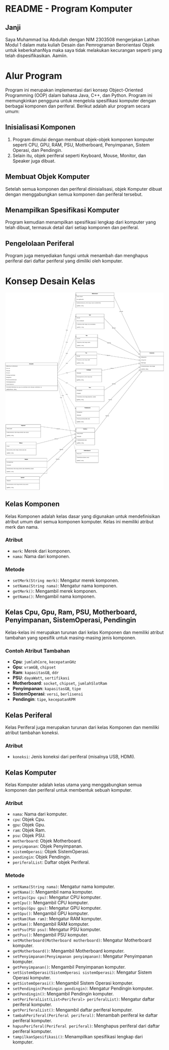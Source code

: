 # README - Program Komputer

## Janji
Saya Muhammad Isa Abdullah dengan NIM 2303508 mengerjakan Latihan Modul 1 dalam mata kuliah Desain dan Pemrograman Berorientasi Objek untuk keberkahanNya maka saya tidak melakukan kecurangan seperti yang telah dispesifikasikan. Aamiin.

# Alur Program

Program ini merupakan implementasi dari konsep Object-Oriented Programming (OOP) dalam bahasa Java, C++, dan Python. Program ini memungkinkan pengguna untuk mengelola spesifikasi komputer dengan berbagai komponen dan periferal. Berikut adalah alur program secara umum:

## Inisialisasi Komponen

1. Program dimulai dengan membuat objek-objek komponen komputer seperti CPU, GPU, RAM, PSU, Motherboard, Penyimpanan, Sistem Operasi, dan Pendingin.
2. Selain itu, objek periferal seperti Keyboard, Mouse, Monitor, dan Speaker juga dibuat.

## Membuat Objek Komputer

Setelah semua komponen dan periferal diinisialisasi, objek Komputer dibuat dengan menggabungkan semua komponen dan periferal tersebut.

## Menampilkan Spesifikasi Komputer

Program kemudian menampilkan spesifikasi lengkap dari komputer yang telah dibuat, termasuk detail dari setiap komponen dan periferal.

## Pengelolaan Periferal

Program juga menyediakan fungsi untuk menambah dan menghapus periferal dari daftar periferal yang dimiliki oleh komputer.

# Konsep Desain Kelas
![alt text](diagramTP3DPBOpng.png)


## Kelas Komponen

Kelas Komponen adalah kelas dasar yang digunakan untuk mendefinisikan atribut umum dari semua komponen komputer. Kelas ini memiliki atribut merk dan nama.

### Atribut

- `merk`: Merek dari komponen.
- `nama`: Nama dari komponen.

### Metode

- `setMerk(String merk)`: Mengatur merek komponen.
- `setNama(String nama)`: Mengatur nama komponen.
- `getMerk()`: Mengambil merek komponen.
- `getNama()`: Mengambil nama komponen.

## Kelas Cpu, Gpu, Ram, PSU, Motherboard, Penyimpanan, SistemOperasi, Pendingin

Kelas-kelas ini merupakan turunan dari kelas Komponen dan memiliki atribut tambahan yang spesifik untuk masing-masing jenis komponen.

### Contoh Atribut Tambahan

- **Cpu**: `jumlahCore`, `kecepatanGHz`
- **Gpu**: `vramGB`, `chipset`
- **Ram**: `kapasitasGB`, `ddr`
- **PSU**: `dayaWatt`, `sertifikasi`
- **Motherboard**: `socket`, `chipset`, `jumlahSlotRam`
- **Penyimpanan**: `kapasitasGB`, `tipe`
- **SistemOperasi**: `versi`, `berlisensi`
- **Pendingin**: `tipe`, `kecepatanRPM`

## Kelas Periferal

Kelas Periferal juga merupakan turunan dari kelas Komponen dan memiliki atribut tambahan koneksi.

### Atribut

- `koneksi`: Jenis koneksi dari periferal (misalnya USB, HDMI).

## Kelas Komputer

Kelas Komputer adalah kelas utama yang menggabungkan semua komponen dan periferal untuk membentuk sebuah komputer.

### Atribut

- `nama`: Nama dari komputer.
- `cpu`: Objek Cpu.
- `gpu`: Objek Gpu.
- `ram`: Objek Ram.
- `psu`: Objek PSU.
- `motherboard`: Objek Motherboard.
- `penyimpanan`: Objek Penyimpanan.
- `sistemOperasi`: Objek SistemOperasi.
- `pendingin`: Objek Pendingin.
- `periferalList`: Daftar objek Periferal.

### Metode

- `setNama(String nama)`: Mengatur nama komputer.
- `getNama()`: Mengambil nama komputer.
- `setCpu(Cpu cpu)`: Mengatur CPU komputer.
- `getCpu()`: Mengambil CPU komputer.
- `setGpu(Gpu gpu)`: Mengatur GPU komputer.
- `getGpu()`: Mengambil GPU komputer.
- `setRam(Ram ram)`: Mengatur RAM komputer.
- `getRam()`: Mengambil RAM komputer.
- `setPsu(PSU psu)`: Mengatur PSU komputer.
- `getPsu()`: Mengambil PSU komputer.
- `setMotherboard(Motherboard motherboard)`: Mengatur Motherboard komputer.
- `getMotherboard()`: Mengambil Motherboard komputer.
- `setPenyimpanan(Penyimpanan penyimpanan)`: Mengatur Penyimpanan komputer.
- `getPenyimpanan()`: Mengambil Penyimpanan komputer.
- `setSistemOperasi(SistemOperasi sistemOperasi)`: Mengatur Sistem Operasi komputer.
- `getSistemOperasi()`: Mengambil Sistem Operasi komputer.
- `setPendingin(Pendingin pendingin)`: Mengatur Pendingin komputer.
- `getPendingin()`: Mengambil Pendingin komputer.
- `setPeriferalList(List<Periferal> periferalList)`: Mengatur daftar periferal komputer.
- `getPeriferalList()`: Mengambil daftar periferal komputer.
- `tambahPeriferal(Periferal periferal)`: Menambah periferal ke daftar periferal komputer.
- `hapusPeriferal(Periferal periferal)`: Menghapus periferal dari daftar periferal komputer.
- `tampilkanSpesifikasi()`: Menampilkan spesifikasi lengkap dari komputer.